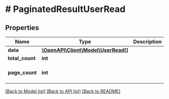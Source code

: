 # # PaginatedResultUserRead

## Properties

Name | Type | Description | Notes
------------ | ------------- | ------------- | -------------
**data** | [**\OpenAPI\Client\Model\UserRead[]**](UserRead.md) |  |
**total_count** | **int** |  |
**page_count** | **int** |  | [optional] [default to 0]

[[Back to Model list]](../../README.md#models) [[Back to API list]](../../README.md#endpoints) [[Back to README]](../../README.md)
